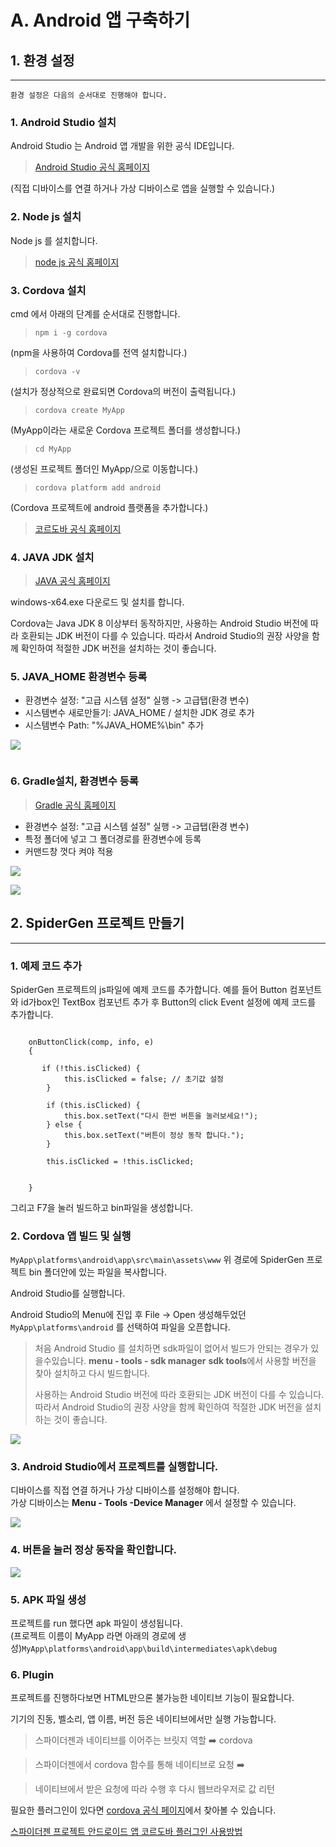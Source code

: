 # A. Android 앱 구축하기

## 1. 환경 설정

***

`환경 설정은 다음의 순서대로 진행해야 합니다.`

### 1. Android Studio 설치

Android Studio 는 Android 앱 개발을 위한 공식 IDE입니다.

> [Android Studio 공식 홈페이지](https://developer.android.com/studio?hl=ko)

(직접 디바이스를 연결 하거나 가상 디바이스로 앱을 실행할 수 있습니다.)

### 2. Node js 설치

Node js 를 설치합니다.

> [node js 공식 홈페이지](https://nodejs.org/en/)

### 3. Cordova 설치

cmd 에서 아래의 단계를 순서대로 진행합니다.

> `npm i -g cordova`

(npm을 사용하여 Cordova를 전역 설치합니다.)

> `cordova -v`

(설치가 정상적으로 완료되면 Cordova의 버전이 출력됩니다.)

> `cordova create MyApp`

(MyApp이라는 새로운 Cordova 프로젝트 폴더를 생성합니다.)

> `cd MyApp`

(생성된 프로젝트 폴더인 MyApp/으로 이동합니다.)

> `cordova platform add android`

(Cordova 프로젝트에 android 플랫폼을 추가합니다.)

> [코르도바 공식 홈페이지](https://cordova.apache.org/)

### 4. JAVA JDK 설치

> [JAVA 공식 홈페이지](https://www.oracle.com/java/technologies/downloads/?er=221886)

windows-x64.exe 다운로드 및 설치를 합니다.

Cordova는 Java JDK 8 이상부터 동작하지만, 사용하는 Android Studio 버전에 따라 호환되는 JDK 버전이 다를 수 있습니다. 따라서 Android Studio의 권장 사양을 함께 확인하여 적절한 JDK 버전을 설치하는 것이 좋습니다.

### 5. JAVA\_HOME 환경변수 등록

* 환경변수 설정: "고급 시스템 설정" 실행 -> 고급탭(환경 변수)
* 시스템변수 새로만들기: JAVA\_HOME / 설치한 JDK 경로 추가
* 시스템변수 Path: "%JAVA\_HOME%\bin" 추가

![](../../.gitbook/assets/prjsettings.png)

<figure><img src="../../.gitbook/assets/001.png" alt=""><figcaption></figcaption></figure>

### 6. Gradle설치, 환경변수 등록

> [Gradle 공식 홈페이지](https://gradle.org/install/)

* 환경변수 설정: "고급 시스템 설정" 실행 -> 고급탭(환경 변수)
* 특정 폴더에 넣고 그 폴더경로를 환경변수에 등록
* 커맨드창 껏다 켜야 적용

![](../../.gitbook/assets/prjsettings3.png)

![](../../.gitbook/assets/prjsettings4.png)

## 2. SpiderGen 프로젝트 만들기

***

### 1. 예제 코드 추가

SpiderGen 프로젝트의 js파일에 예제 코드를 추가합니다. 예를 들어 Button 컴포넌트와 id가box인 TextBox 컴포넌트 추가 후 Button의 click Event 설정에 예제 코드를 추가합니다.

```

	onButtonClick(comp, info, e)
	{

       if (!this.isClicked) {
            this.isClicked = false; // 초기값 설정
        }
        
        if (this.isClicked) {
            this.box.setText("다시 한번 버튼을 눌러보세요!");
        } else {
            this.box.setText("버튼이 정상 동작 합니다.");
        }

        this.isClicked = !this.isClicked;


	}
```

그리고 F7을 눌러 빌드하고 bin파일을 생성합니다.

### 2. Cordova 앱 빌드 및 실행

`MyApp\platforms\android\app\src\main\assets\www` 위 경로에 SpiderGen 프로젝트 bin 폴더안에 있는 파일을 복사합니다.

Android Studio를 실행합니다.

Android Studio의 Menu에 진입 후 File -> Open 생성해두었던 `MyApp\platforms\android` 를 선택하여 파일을 오픈합니다.

> 처음 Android Studio 를 설치하면 sdk파일이 없어서 빌드가 안되는 경우가 있을수있습니다. **menu - tools - sdk manager** **sdk tools**에서 사용할 버전을 찾아 설치하고 다시 빌드합니다.
>
> 사용하는 Android Studio 버전에 따라 호환되는 JDK 버전이 다를 수 있습니다. 따라서 Android Studio의 권장 사양을 함께 확인하여 적절한 JDK 버전을 설치하는 것이 좋습니다.

![](../../.gitbook/assets/sdk_tools.png)

### 3. Android Studio에서 프로젝트를 실행합니다.

디바이스를 직접 연결 하거나 가상 디바이스를 설정해야 합니다.\
가상 디바이스는 **Menu - Tools -Device Manager** 에서 설정할 수 있습니다.

![](../../.gitbook/assets/Android_01.png)

### 4. 버튼을 눌러 정상 동작을 확인합니다.

![](../../.gitbook/assets/Android_02.png)

### 5. APK 파일 생성

프로젝트를 run 했다면 apk 파일이 생성됩니다.\
(프로젝트 이름이 MyApp 라면 아래의 경로에 생성)`MyApp\platforms\android\app\build\intermediates\apk\debug`

### 6. Plugin

프로젝트를 진행하다보면 HTML만으론 불가능한 네이티브 기능이 필요합니다.

기기의 진동, 벨소리, 앱 이름, 버전 등은 네이티브에서만 실행 가능합니다.

> 스파이더젠과 네이티브를 이어주는 브릿지 역할 ➡️ cordova

> 스파이더젠에서 cordova 함수를 통해 네이티브로 요청 ➡️

> 네이티브에서 받은 요청에 따라 수행 후 다시 웹브라우저로 값 리턴

필요한 플러그인이 있다면 [cordova 공식 페이지](https://cordova.apache.org/)에서 찾아볼 수 있습니다.

[스파이더젠 프로젝트 안드로이드 앱 코르도바 플러그인 사용방법](<../../Guide for SpiderGen/05  Advanced/09  Cordova Hybrid앱 구축하기/A  Android 앱 구축하기(cordova).md>)
